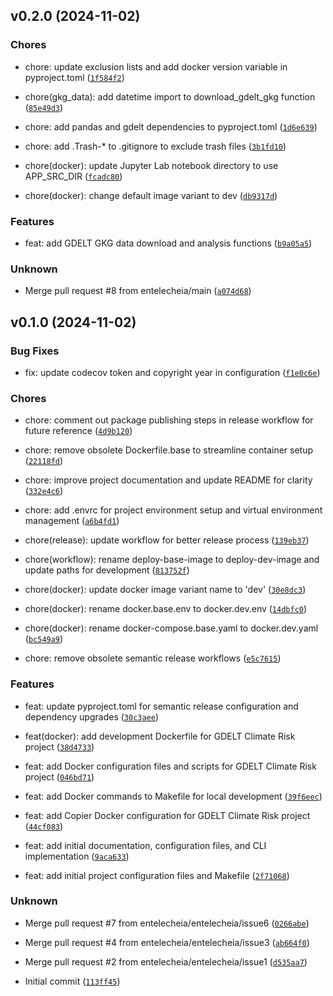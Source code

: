 <!--next-version-placeholder-->

## v0.2.0 (2024-11-02)

### Chores

* chore: update exclusion lists and add docker version variable in pyproject.toml ([`1f584f2`](https://github.com/entelecheia/gdelt-climaterisk/commit/1f584f2dad564ad46a06692816495437b61e19a1))

* chore(gkg_data): add datetime import to download_gdelt_gkg function ([`85e49d3`](https://github.com/entelecheia/gdelt-climaterisk/commit/85e49d317aeec33b79e00f247c95f43ef58c530f))

* chore: add pandas and gdelt dependencies to pyproject.toml ([`1d6e639`](https://github.com/entelecheia/gdelt-climaterisk/commit/1d6e6395c5aa12d53b3eabcfbea13d6c68931047))

* chore: add .Trash-* to .gitignore to exclude trash files ([`3b1fd10`](https://github.com/entelecheia/gdelt-climaterisk/commit/3b1fd10740cb6689c53e96538c4ffee85cb45d72))

* chore(docker): update Jupyter Lab notebook directory to use APP_SRC_DIR ([`fcadc80`](https://github.com/entelecheia/gdelt-climaterisk/commit/fcadc80fb12fb356652322fa85415eacc6334ad9))

* chore(docker): change default image variant to dev ([`db9317d`](https://github.com/entelecheia/gdelt-climaterisk/commit/db9317d276a581e954b8dd1fd5bceea6830ebe19))

### Features

* feat: add GDELT GKG data download and analysis functions ([`b9a05a5`](https://github.com/entelecheia/gdelt-climaterisk/commit/b9a05a5fe14f25894237283003e1a64dc0c2611b))

### Unknown

* Merge pull request #8 from entelecheia/main ([`a074d68`](https://github.com/entelecheia/gdelt-climaterisk/commit/a074d6875986de815f82323b91fefcdf3112ebc5))


## v0.1.0 (2024-11-02)

### Bug Fixes

* fix: update codecov token and copyright year in configuration ([`f1e0c6e`](https://github.com/entelecheia/gdelt-climaterisk/commit/f1e0c6e8c2c2aa3622f804240c0721ce93ffc808))

### Chores

* chore: comment out package publishing steps in release workflow for future reference ([`4d9b120`](https://github.com/entelecheia/gdelt-climaterisk/commit/4d9b120ff69d7282c5629c4f5d73420706242591))

* chore: remove obsolete Dockerfile.base to streamline container setup ([`22118fd`](https://github.com/entelecheia/gdelt-climaterisk/commit/22118fd368897ed93ad8f83c8806e947f2627c51))

* chore: improve project documentation and update README for clarity ([`332e4c6`](https://github.com/entelecheia/gdelt-climaterisk/commit/332e4c62b56f5ac7ce6033c9b117dd751fc8e76d))

* chore: add .envrc for project environment setup and virtual environment management ([`a6b4fd1`](https://github.com/entelecheia/gdelt-climaterisk/commit/a6b4fd19b4ed3675676d328cc68e2200e013f5f1))

* chore(release): update workflow for better release process ([`139eb37`](https://github.com/entelecheia/gdelt-climaterisk/commit/139eb3798117943a3411d6d8ca0ebb5bdd229348))

* chore(workflow): rename deploy-base-image to deploy-dev-image and update paths for development ([`813752f`](https://github.com/entelecheia/gdelt-climaterisk/commit/813752f8338d8952133e58dee62e3299f7978be1))

* chore(docker): update docker image variant name to 'dev' ([`30e8dc3`](https://github.com/entelecheia/gdelt-climaterisk/commit/30e8dc3ec37d3c48206470f8709265de3a479a8d))

* chore(docker): rename docker.base.env to docker.dev.env ([`14dbfc0`](https://github.com/entelecheia/gdelt-climaterisk/commit/14dbfc061063eca2a6fa56e30a04f3fe72817917))

* chore(docker): rename docker-compose.base.yaml to docker.dev.yaml ([`bc549a9`](https://github.com/entelecheia/gdelt-climaterisk/commit/bc549a9c9d577458c010d188c2da825f9b3c5535))

* chore: remove obsolete semantic release workflows ([`e5c7615`](https://github.com/entelecheia/gdelt-climaterisk/commit/e5c7615176f76cb2d2b2a69bcc72931bffbf79a8))

### Features

* feat: update pyproject.toml for semantic release configuration and dependency upgrades ([`30c3aee`](https://github.com/entelecheia/gdelt-climaterisk/commit/30c3aee57eca33178b75434a8c4b59b1c52ebc13))

* feat(docker): add development Dockerfile for GDELT Climate Risk project ([`38d4733`](https://github.com/entelecheia/gdelt-climaterisk/commit/38d4733d84736ecf09f810418363b42139d3bdf9))

* feat: add Docker configuration files and scripts for GDELT Climate Risk project ([`046bd71`](https://github.com/entelecheia/gdelt-climaterisk/commit/046bd71399e2ec0fe7af1e320d84062d4d4336f5))

* feat: add Docker commands to Makefile for local development ([`39f6eec`](https://github.com/entelecheia/gdelt-climaterisk/commit/39f6eec425e5a45772a3a9e9d49125af70bd8798))

* feat: add Copier Docker configuration for GDELT Climate Risk project ([`44cf083`](https://github.com/entelecheia/gdelt-climaterisk/commit/44cf0832c543cd2072fa7ba2d5427b0eb1873ea9))

* feat: add initial documentation, configuration files, and CLI implementation ([`9aca633`](https://github.com/entelecheia/gdelt-climaterisk/commit/9aca6334253efb5d417bf69a9ff63a4e1d4fd76b))

* feat: add initial project configuration files and Makefile ([`2f71068`](https://github.com/entelecheia/gdelt-climaterisk/commit/2f71068a73931facc723cb29e03ce33bd2e8d234))

### Unknown

* Merge pull request #7 from entelecheia/entelecheia/issue6 ([`0266abe`](https://github.com/entelecheia/gdelt-climaterisk/commit/0266abe4f626b885ae2020bccf3ab66574aaaac2))

* Merge pull request #4 from entelecheia/entelecheia/issue3 ([`ab664f0`](https://github.com/entelecheia/gdelt-climaterisk/commit/ab664f032ace9eb4d44dfd73641e86b6afafb229))

* Merge pull request #2 from entelecheia/entelecheia/issue1 ([`d535aa7`](https://github.com/entelecheia/gdelt-climaterisk/commit/d535aa7a802b26aac9a82b63810cccfb237918d9))

* Initial commit ([`113ff45`](https://github.com/entelecheia/gdelt-climaterisk/commit/113ff45d0e620369d10aafe7229e5710928cb769))
